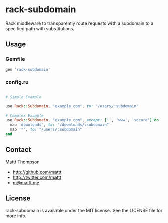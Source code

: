 # rack-subdomain

Rack middleware to transparently route requests with a subdomain to a specified path with substitutions. 

## Usage

### Gemfile

``` ruby
gem 'rack-subdomain'
```

### config.ru

``` ruby

# Simple Example

use Rack::Subdomain, "example.com", to: "/users/:subdomain"

# Complex Example
use Rack::Subdomain, "example.com", except: ['', 'www', 'secure'] do
  map 'downloads', to: "/downloads/:subdomain"
  map '*', to: "/users/:subdomain"
end
```

## Contact

Mattt Thompson

- http://github.com/mattt
- http://twitter.com/mattt
- m@mattt.me

## License

rack-subdomain is available under the MIT license. See the LICENSE file for more info.

